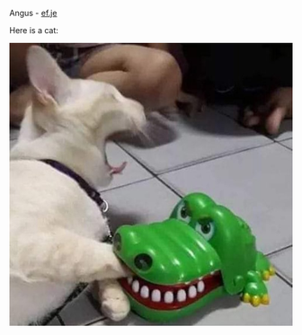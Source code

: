 
Angus - [ef.je](https://ef.je)

Here is a cat:

![CAT](https://github.com/Gaunsessa/Gaunsessa/blob/master/cats/snap.jpg)
